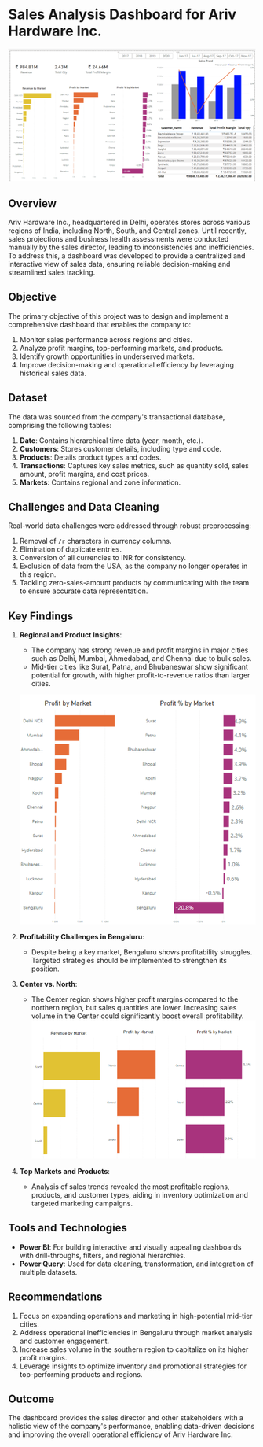 # Sales Analysis Dashboard for Ariv Hardware Inc.

![Dashboard](https://github.com/d-sutariya/Ariv-Sales-Analysis/blob/main/images/Screenshot%20(167).png)

## Overview  
Ariv Hardware Inc., headquartered in Delhi, operates stores across various regions of India, including North, South, and Central zones. Until recently, sales projections and business health assessments were conducted manually by the sales director, leading to inconsistencies and inefficiencies. To address this, a dashboard was developed to provide a centralized and interactive view of sales data, ensuring reliable decision-making and streamlined sales tracking.

## Objective  
The primary objective of this project was to design and implement a comprehensive dashboard that enables the company to:  
1. Monitor sales performance across regions and cities.  
2. Analyze profit margins, top-performing markets, and products.  
3. Identify growth opportunities in underserved markets.  
4. Improve decision-making and operational efficiency by leveraging historical sales data.  

## Dataset  
The data was sourced from the company's transactional database, comprising the following tables:  
1. **Date**: Contains hierarchical time data (year, month, etc.).  
2. **Customers**: Stores customer details, including type and code.  
3. **Products**: Details product types and codes.  
4. **Transactions**: Captures key sales metrics, such as quantity sold, sales amount, profit margins, and cost prices.  
5. **Markets**: Contains regional and zone information.  

## Challenges and Data Cleaning  
Real-world data challenges were addressed through robust preprocessing:  
1. Removal of `/r` characters in currency columns.  
2. Elimination of duplicate entries.  
3. Conversion of all currencies to INR for consistency.  
4. Exclusion of data from the USA, as the company no longer operates in this region.  
5. Tackling zero-sales-amount products by communicating with the team to ensure accurate data representation.  

## Key Findings  
1. **Regional and Product Insights**:  
   - The company has strong revenue and profit margins in major cities such as Delhi, Mumbai, Ahmedabad, and Chennai due to bulk sales.  
   - Mid-tier cities like Surat, Patna, and Bhubaneswar show significant potential for growth, with higher profit-to-revenue ratios than larger cities.

   ![Region Comparison](https://github.com/d-sutariya/Ariv-Sales-Analysis/blob/main/images/Screenshot%20(157)1.png)
   
3. **Profitability Challenges in Bengaluru**:  
   - Despite being a key market, Bengaluru shows profitability struggles. Targeted strategies should be implemented to strengthen its position.
     
4. **Center vs. North**:  
   - The Center region shows higher profit margins compared to the northern region, but sales quantities are lower. Increasing sales volume in the Center could significantly boost overall profitability.
     ![Center vs North](https://github.com/d-sutariya/Ariv-Sales-Analysis/blob/main/images/Screenshot%20(169).png)
     
5. **Top Markets and Products**:  
   - Analysis of sales trends revealed the most profitable regions, products, and customer types, aiding in inventory optimization and targeted marketing campaigns.  

## Tools and Technologies  
- **Power BI**: For building interactive and visually appealing dashboards with drill-throughs, filters, and regional hierarchies.  
- **Power Query**: Used for data cleaning, transformation, and integration of multiple datasets.  

## Recommendations  
1. Focus on expanding operations and marketing in high-potential mid-tier cities.  
2. Address operational inefficiencies in Bengaluru through market analysis and customer engagement.  
3. Increase sales volume in the southern region to capitalize on its higher profit margins.  
4. Leverage insights to optimize inventory and promotional strategies for top-performing products and regions.  

## Outcome  
The dashboard provides the sales director and other stakeholders with a holistic view of the company's performance, enabling data-driven decisions and improving the overall operational efficiency of Ariv Hardware Inc.  
